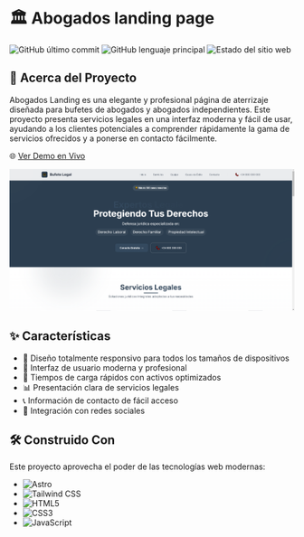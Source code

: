 # 🏛️ Abogados landing page

![GitHub último commit](https://img.shields.io/github/last-commit/DuAndresMina/Abogados-landing)
![GitHub lenguaje principal](https://img.shields.io/github/languages/top/DuAndresMina/Abogados-landing)
![Estado del sitio web](https://img.shields.io/website?url=https%3A%2F%2Fduandresmina.github.io%2FAbogados-landing%2F)

## 📜 Acerca del Proyecto

Abogados Landing es una elegante y profesional página de aterrizaje diseñada para bufetes de abogados y abogados independientes. Este proyecto presenta servicios legales en una interfaz moderna y fácil de usar, ayudando a los clientes potenciales a comprender rápidamente la gama de servicios ofrecidos y a ponerse en contacto fácilmente.

🌐 [Ver Demo en Vivo](https://duandresmina.github.io/Abogados-landing/)

![Captura de pantalla de la Página de Aterrizaje para Abogados](public/screenshot.png)


## ✨ Características

- 📱 Diseño totalmente responsivo para todos los tamaños de dispositivos
- 🎨 Interfaz de usuario moderna y profesional
- 🚀 Tiempos de carga rápidos con activos optimizados
- 📊 Presentación clara de servicios legales
- 📞 Información de contacto de fácil acceso
- 🔗 Integración con redes sociales

## 🛠️ Construido Con

Este proyecto aprovecha el poder de las tecnologías web modernas:

- ![Astro](https://img.shields.io/badge/astro-%232C2052.svg?style=for-the-badge&logo=astro&logoColor=white)
- ![Tailwind CSS](https://img.shields.io/badge/tailwindcss-%2338B2AC.svg?style=for-the-badge&logo=tailwind-css&logoColor=white)
- ![HTML5](https://img.shields.io/badge/html5-%23E34F26.svg?style=for-the-badge&logo=html5&logoColor=white)
- ![CSS3](https://img.shields.io/badge/css3-%231572B6.svg?style=for-the-badge&logo=css3&logoColor=white)
- ![JavaScript](https://img.shields.io/badge/javascript-%23323330.svg?style=for-the-badge&logo=javascript&logoColor=%23F7DF1E)

